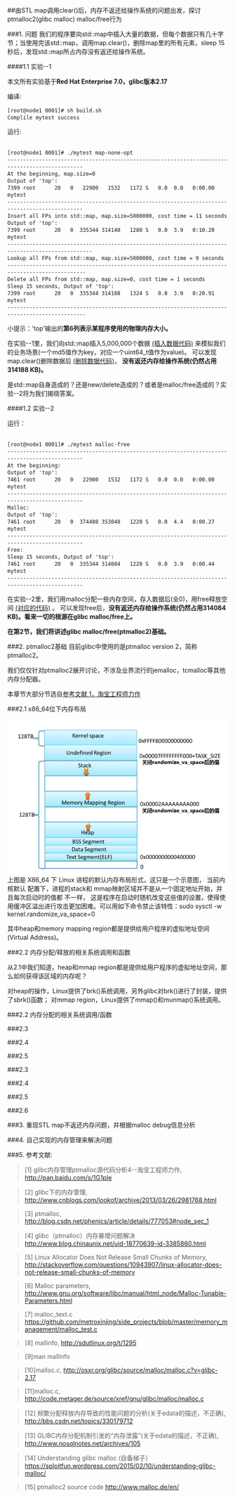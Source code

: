 ##由STL map调用clear()后，内存不返还给操作系统的问题出发，探讨ptmalloc2(glibc malloc) malloc/free行为

###1. 问题
我们的程序要向std::map中插入大量的数据，但每个数据只有几十字节；当使用完该std::map，调用map.clear()，删除map里的所有元素，sleep 15秒后，发现std::map所占内存没有返还给操作系统。

####1.1 实验--1

本文所有实验基于**Red Hat Enterprise 7.0，glibc版本2.17**

编译:
```
[root@node1 0001]# sh build.sh
Complile mytest success
```

运行:
```

[root@node1 0001]# ./mytest map-none-opt
----------------------------------------------------------------------------------------------
At the beginning, map.size=0
Output of 'top':
7399 root      20   0   22900   1532   1172 S   0.0  0.0   0:00.00 mytest
----------------------------------------------------------------------------------------------
Insert all FPs into std::map, map.size=5000000, cost time = 11 seconds
Output of 'top':
7399 root      20   0  335344 314140   1280 S   0.0  3.9   0:10.20 mytest
-------------------------------------------------------------------------------------------------
Lookup all FPs from std::map, map.size=5000000, cost time = 9 seconds
-----------------------------------------------------------------------------------------------
Delete all FPs from std::map, map.size=0, cost time = 1 seconds
Sleep 15 seconds, Output of 'top':
7399 root      20   0  335344 314188   1324 S   0.0  3.9   0:20.91 mytest
-----------------------------------------------------------------------------------------------
```

小提示：'top'输出的**第6列表示某程序使用的物理内存大小。**

在实验--1里，我们向std::map插入5,000,000个数据
[(插入数据代码)](https://github.com/lzueclipse/learning/blob/master/c_cpp/0001/mytest.cpp#L99)
来模拟我们的业务场景(一个md5值作为key，对应一个uint64_t值作为value)。
可以发现map.clear()删除数据后
[(删除数据代码)](https://github.com/lzueclipse/learning/blob/master/c_cpp/0001/mytest.cpp#L127)，
**没有返还内存给操作系统(仍然占用314188 KB)。**

是std::map自身造成的？还是new/delete造成的？或者是malloc/free造成的？实验--2将为我们揭晓答案。

####1.2 实验--2

运行：
```

[root@node1 0001]# ./mytest malloc-free
----------------------------------------------------------------------------------------------
At the beginning:
Output of 'top':
7461 root      20   0   22900   1532   1172 S   0.0  0.0   0:00.00 mytest
----------------------------------------------------------------------------------------------
Malloc:
Output of 'top':
7461 root      20   0  374408 353048   1220 S   0.0  4.4   0:00.27 mytest
----------------------------------------------------------------------------------------------
Free:
Sleep 15 seconds, Output of 'top':
7461 root      20   0  335344 314084   1220 S   0.0  3.9   0:00.44 mytest
----------------------------------------------------------------------------------------------

```
在实验--2里，我们用malloc分配一些内存空间，存入数据后(全0)，用free释放空间
[(对应的代码)](https://github.com/lzueclipse/learning/blob/master/c_cpp/0001/mytest.cpp#L5)
。
可以发现free后，**没有返还内存给操作系统(仍然占用314084 KB)。看来一切的根源在glibc malloc/free上。**

**在第2节，我们将讲述glibc malloc/free(ptmalloc2)基础。**




###2. ptmalloc2基础
目前glibc中使用的是ptmalloc version 2，简称ptmalloc2。

我们仅仅针对ptmalloc2展开讨论，不涉及业界流行的jemalloc，tcmalloc等其他内存分配器。

本章节大部分节选自[参考文献 1，淘宝工程师力作](http://pan.baidu.com/s/1G1pIe)

###2.1 x86_64位下内存布局

![图1](https://raw.githubusercontent.com/lzueclipse/learning/master/c_cpp/0001/1.png "图1")
上图是 X86_64 下 Linux 进程的默认内存布局形式，这只是一个示意图， 当前内核默认 配置下，进程的stack和 mmap映射区域并不是从一个固定地址开始，并且每次启动时的值都 不一样，
这是程序在启动时随机改变这些值的设置，使得使用缓冲区溢出进行攻击更加困难。可以用如下命令禁止该特性：sudo sysctl -w kernel.randomize_va_space=0

其中heap和memory mapping region都是提供给用户程序的虚拟地址空间(Virtual Address)。

###2.2 内存分配/释放的相关系统调用和函数

从2.1中我们知道，heap和mmap region都是提供给用户程序的虚拟地址空间，那么如何获得该区域的内存呢？

对heap的操作，Linux提供了brk()系统调用，另外glibc对brk()进行了封装，提供了sbrk()函数； 对mmap region，Linux提供了mmap()和munmap()系统调用。



###2.2 内存分配的相关系统调用/函数


###2.3

###2.4

###2.5


###2.3

###2.4

###2.5

###2.6

###3. 重现STL map不返还内存问题，并根据malloc debug信息分析


###4. 自己实现的内存管理来解决问题


###5. 参考文献:

>\[1] glibc内存管理ptmalloc源代码分析4--淘宝工程师力作, <http://pan.baidu.com/s/1G1pIe>

>\[2] glibc下的内存管理, <http://www.cnblogs.com/lookof/archive/2013/03/26/2981768.html>

>\[3] ptmalloc, <http://blog.csdn.net/phenics/article/details/777053#node_sec_1>

>\[4] glibc（ptmalloc）内存暴增问题解决 <http://www.blog.chinaunix.net/uid-18770639-id-3385860.html>

>\[5] Linux Allocator Does Not Release Small Chunks of Memory, <http://stackoverflow.com/questions/10943907/linux-allocator-does-not-release-small-chunks-of-memory>

>\[6] Malloc parameters, <http://www.gnu.org/software/libc/manual/html_node/Malloc-Tunable-Parameters.html>

>\[7] malloc_text.c <https://github.com/metroxinjing/side_projects/blob/master/memory_management/malloc_test.c>

>\[8] mallinfo, <http://sdutlinux.org/t/1295> 

>\[9]man mallinfo

>\[10]malloc.c, <http://osxr.org/glibc/source/malloc/malloc.c?v=glibc-2.17>

>\[11]malloc.c, <http://code.metager.de/source/xref/gnu/glibc/malloc/malloc.c>

>\[12] 频繁分配释放内存导致的性能问题的分析(关于edata的描述，不正确), <http://bbs.csdn.net/topics/330179712>

>\[13] GLIBC内存分配机制引发的“内存泄露”(关于edata的描述，不正确), <http://www.nosqlnotes.net/archives/105>

>\[14] Understanding glibc malloc (自备梯子） <https://sploitfun.wordpress.com/2015/02/10/understanding-glibc-malloc/>

>\[15] ptmalloc2 source code <http://www.malloc.de/en/>
